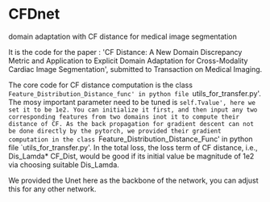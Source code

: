 # CFDnet
domain adaptation with CF distance for medical image segmentation

It is the code for the paper : 'CF Distance: A New Domain Discrepancy Metric and Application to Explicit Domain Adaptation for Cross-Modality Cardiac Image Segmentation', submitted to Transaction on Medical Imaging.


The core code for CF distance computation is the class `Feature_Distribution_Distance_func' in python file `utils_for_transfer.py'. The mosy important parameter need to be tuned is `self.Tvalue', here we set it to be 1e2. You can initialize it first, and then input any two corresponding features from two domains inot it to compute their distance of CF. As the back propagation for gradient descent can not be done directly by the pytorch, we provided their gradient computation in the class `Feature_Distribution_Distance_Func' in python file `utils_for_transfer.py'. In the total loss, the loss term of CF distance, i.e., Dis_Lamda* CF_Dist, would be good if its initial value be magnitude of 1e2 via choosing suitable Dis_Lamda.

We provided the Unet here as the backbone of the network, you can adjust this for any other network.

